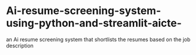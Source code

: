 # Ai-resume-screening-system-using-python-and-streamlit-aicte-
an Ai resume screening system that shortlists the resumes based on the job description
